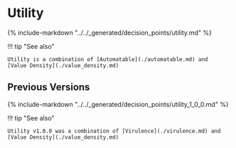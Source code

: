 # Utility

{% include-markdown "../../_generated/decision_points/utility.md" %}

!!! tip "See also"

    Utility is a combination of [Automatable](./automatable.md) and
    [Value Density](./value_density.md)

## Previous Versions

{% include-markdown "../../_generated/decision_points/utility_1_0_0.md" %}

!!! tip "See also"

    Utility v1.0.0 was a combination of [Virulence](./virulence.md) and
    [Value Density](./value_density.md)